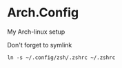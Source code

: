 # Arch.Config
My Arch-linux setup



Don't forget to symlink

```
ln -s ~/.config/zsh/.zshrc ~/.zshrc
```